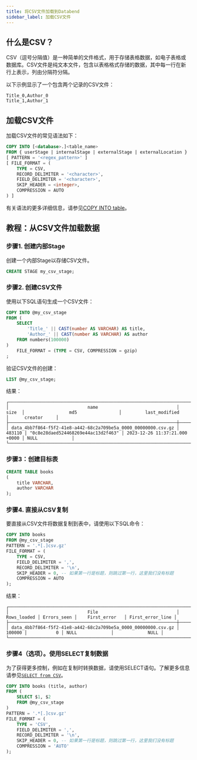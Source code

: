 ```yaml
---
title: 将CSV文件加载到Databend
sidebar_label: 加载CSV文件
---
```


## 什么是CSV？

CSV（逗号分隔值）是一种简单的文件格式，用于存储表格数据，如电子表格或数据库。CSV文件是纯文本文件，包含以表格格式存储的数据，其中每一行在新行上表示，列由分隔符分隔。

以下示例显示了一个包含两个记录的CSV文件：

```text
Title_0,Author_0
Title_1,Author_1
```

## 加载CSV文件

加载CSV文件的常见语法如下：

```sql
COPY INTO [<database>.]<table_name>
FROM { userStage | internalStage | externalStage | externalLocation }
[ PATTERN = '<regex_pattern>' ]
[ FILE_FORMAT = (
    TYPE = CSV,
    RECORD_DELIMITER = '<character>',
    FIELD_DELIMITER = '<character>',
    SKIP_HEADER = <integer>,
    COMPRESSION = AUTO
) ]
```

有关语法的更多详细信息，请参见[COPY INTO table](/sql/sql-commands/dml/dml-copy-into-table)。

## 教程：从CSV文件加载数据

### 步骤1. 创建内部Stage

创建一个内部Stage以存储CSV文件。

```sql
CREATE STAGE my_csv_stage;
```

### 步骤2. 创建CSV文件

使用以下SQL语句生成一个CSV文件：

```sql
COPY INTO @my_csv_stage
FROM (
    SELECT
        'Title_' || CAST(number AS VARCHAR) AS title,
        'Author_' || CAST(number AS VARCHAR) AS author
    FROM numbers(100000)
)
    FILE_FORMAT = (TYPE = CSV, COMPRESSION = gzip)
;
```

验证CSV文件的创建：

```sql
LIST @my_csv_stage;
```

结果：

```text
┌─────────────────────────────────────────────────────────────────────────────────────────────────────────────────────────────────────────────────────────────────┐
│                              name                              │  size  │                 md5                │         last_modified         │      creator     │
├────────────────────────────────────────────────────────────────┼────────┼────────────────────────────────────┼───────────────────────────────┼──────────────────┤
│ data_4bb7f864-f5f2-41e8-a442-68c2a709be5a_0000_00000000.csv.gz │ 483110 │ "0c8e28daed524468269e44ac13d2f463" │ 2023-12-26 11:37:21.000 +0000 │ NULL             │
└─────────────────────────────────────────────────────────────────────────────────────────────────────────────────────────────────────────────────────────────────┘
```

### 步骤3：创建目标表

```sql
CREATE TABLE books
(
    title VARCHAR,
    author VARCHAR
);
```

### 步骤4. 直接从CSV复制

要直接从CSV文件将数据复制到表中，请使用以下SQL命令：

```sql
COPY INTO books
FROM @my_csv_stage
PATTERN = '.*[.]csv.gz'
FILE_FORMAT = (
    TYPE = CSV,
    FIELD_DELIMITER = ',',
    RECORD_DELIMITER = '\n',
    SKIP_HEADER = 0, -- 如果第一行是标题，则跳过第一行，这里我们没有标题
    COMPRESSION = AUTO
);
```

结果：

```text
┌──────────────────────────────────────────────────────────────────────────────────────────────────────────────────────────────────┐
│                              File                              │ Rows_loaded │ Errors_seen │    First_error   │ First_error_line │
├────────────────────────────────────────────────────────────────┼─────────────┼─────────────┼──────────────────┼──────────────────┤
│ data_4bb7f864-f5f2-41e8-a442-68c2a709be5a_0000_00000000.csv.gz │      100000 │           0 │ NULL             │             NULL │
└──────────────────────────────────────────────────────────────────────────────────────────────────────────────────────────────────┘
```

### 步骤4（选项）。使用SELECT复制数据

为了获得更多控制，例如在复制时转换数据，请使用SELECT语句。了解更多信息请参见[`SELECT from CSV`](../04-transform/01-querying-csv.md)。

```sql
COPY INTO books (title, author)
FROM (
    SELECT $1, $2
    FROM @my_csv_stage
)
PATTERN = '.*[.]csv.gz'
FILE_FORMAT = (
    TYPE = 'CSV',
    FIELD_DELIMITER = ',',
    RECORD_DELIMITER = '\n',
    SKIP_HEADER = 0, -- 如果第一行是标题，则跳过第一行，这里我们没有标题
    COMPRESSION = 'AUTO'
);
```